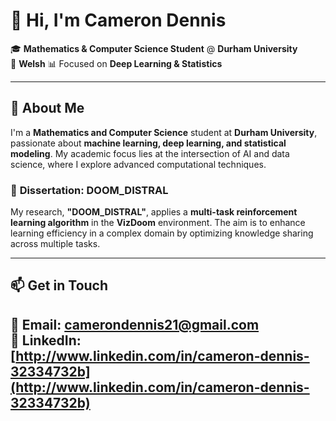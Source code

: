 # 👋 Hi, I'm Cameron Dennis  

🎓 **Mathematics & Computer Science Student** @ **Durham University**  
🏴󠁧󠁢󠁷󠁬󠁳󠁿 **Welsh**
📊 Focused on **Deep Learning & Statistics**  

---

## 🚀 About Me  
I'm a **Mathematics and Computer Science** student at **Durham University**, passionate about **machine learning, deep learning, and statistical modeling**. My academic focus lies at the intersection of AI and data science, where I explore advanced computational techniques.  

### 🎯 **Dissertation: DOOM_DISTRAL**  
My research, **"DOOM_DISTRAL"**, applies a **multi-task reinforcement learning algorithm** in the **VizDoom** environment. The aim is to enhance learning efficiency in a complex domain by optimizing knowledge sharing across multiple tasks.  

---

## 📫 Get in Touch  
📧 Email: [camerondennis21@gmail.com](camerondennis21@gmail.com)  
🔗 LinkedIn: [http://www.linkedin.com/in/cameron-dennis-32334732b](http://www.linkedin.com/in/cameron-dennis-32334732b)  
---
